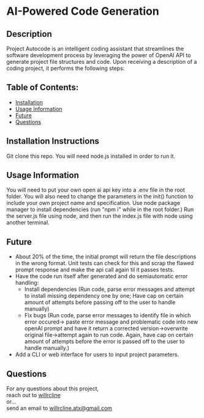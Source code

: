 # AI-Powered Code Generation

## Description
Project Autocode is an intelligent coding assistant that streamlines the software development process by leveraging the power of OpenAI API to generate project file structures and code. Upon receiving a description of a coding project, it performs the following steps:
  
## Table of Contents:
* [Installation](#installation-instructions)
* [Usage Information](#usage-information)
* [Future](#future)
* [Questions](#questions)

## Installation Instructions
Git clone this repo. You will need node.js installed in order to run it.
  
## Usage Information
You will need to put your own open ai api key into a .env file in the root folder. You will also need to change the parameters in the init() function to include your own project name and specification. Use node package manager to install dependencies (run "npm i" while in the root folder.) Run the server.js file using node, and then run the index.js file with node using another terminal.

## Future
* About 20% of the time, the initial prompt will return the file descriptions in the wrong format. Unit tests can check for this and scrap the flawed prompt response and make the api call again til it passes tests.
* Have the code run itself after generated and do semiautomatic error handling:
  * Install dependencies (Run code, parse error messages and attempt to install missing dependency one by one; Have cap on certain amount of attempts before passing off to the user to handle manually)
  * Fix bugs (Run code, parse error messages to identify file in which error occured-> paste error message and problematic code into new openAI prompt and have it return a corrected version->overwrite original file->attempt again to run code. Again, have cap on certain amount of attempts before the error is passed off to the user to handle manually.)
* Add a CLI or web interface for users to input project parameters.

## Questions
For any questions about this project,  
reach out to [willrcline](https://github.com/willrcline)  
or...  
send an email to willrcline.atx@gmail.com